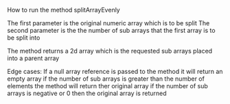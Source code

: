 How to run the method splitArrayEvenly

The first parameter is the original numeric array which is to be split
The second parameter is the the number of sub arrays that the first array is to be split into

The method returns a 2d array which is the requested sub arrays placed into a parent array

Edge cases:
If a null array reference is passed to the method it will return an empty array
if the number of sub arrays is greater than the number of elements the method will return ther original array
if the number of sub arrays is negative or 0 then the original array is returned

